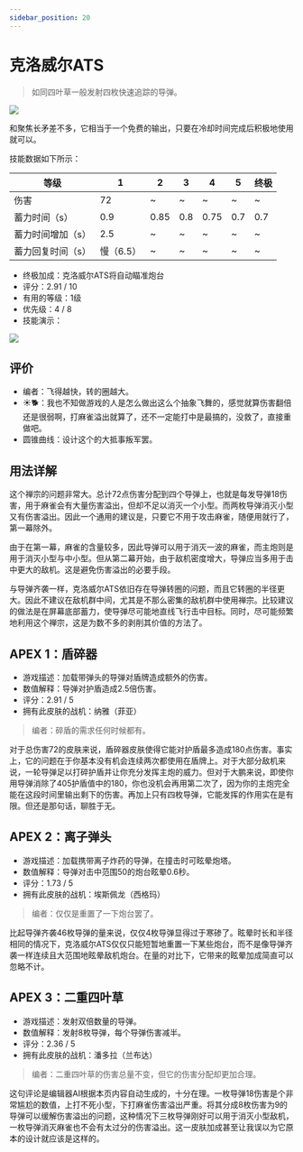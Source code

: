 ```yaml
---
sidebar_position: 20
---
```


# 克洛威尔ATS

> 如同四叶草一般发射四枚快速追踪的导弹。

<img src="/terms/ATS.png" style={{zoom:0.45}}/>

和聚焦长矛差不多，它相当于一个免费的输出，只要在冷却时间完成后积极地使用就可以。

技能数据如下所示：

| 等级              | 1         | 2    | 3    | 4    | 5    | 终极 |
| ----------------- | --------- | ---- | ---- | ---- | ---- | ---- |
| 伤害              | 72        | ~    | ~    | ~    | ~    | ~    |
| 蓄力时间（s）     | 0.9       | 0.85 | 0.8  | 0.75 | 0.7  | 0.7  |
| 蓄力时间增加（s） | 2.5       | ~    | ~    | ~    | ~    | ~    |
| 蓄力回复时间（s） | 慢（6.5） | ~    | ~    | ~    | ~    | ~    |

- 终极加成：克洛威尔ATS将自动瞄准炮台
- 评分：2.91 / 10
- 有用的等级：1级
- 优先级：4 / 8
- 技能演示：

<img src="/skills/cats.gif" style={{zoom:1}}/>

## 评价

- 编者：飞得越快，转的圈越大。
- ☀🐕：我也不知做游戏的人是怎么做出这么个抽象飞舞的，感觉就算伤害翻倍还是很弱啊，打麻雀溢出就算了，还不一定能打中是最搞的，没救了，直接重做吧。
- 圆锥曲线：设计这个的大抵事叛军罢。

## 用法详解

这个禅宗的问题非常大。总计72点伤害分配到四个导弹上，也就是每发导弹18伤害，用于麻雀会有大量伤害溢出，但却不足以消灭一个小型。而两枚导弹消灭小型又有伤害溢出。因此一个通用的建议是，只要它不用于攻击麻雀，随便用就行了，第一幕除外。

由于在第一幕，麻雀的含量较多，因此导弹可以用于消灭一波的麻雀，而主炮则是用于消灭小型与中小型。但从第二幕开始，由于敌机密度增大，导弹应当多用于击中更大的敌机。这是避免伤害溢出的必要手段。

与导弹齐袭一样，克洛威尔ATS依旧存在导弹转圈的问题，而且它转圈的半径更大。因此不建议在敌机群中间，尤其是不那么密集的敌机群中使用禅宗。比较建议的做法是在屏幕底部蓄力，使导弹尽可能地直线飞行击中目标。同时，尽可能频繁地利用这个禅宗，这是为数不多的剥削其价值的方法了。

## APEX 1：盾碎器

- 游戏描述：加载带弹头的导弹对盾牌造成额外的伤害。
- 数值解释：导弹对护盾造成2.5倍伤害。
- 评分：2.91 / 5
- 拥有此皮肤的战机：纳雅（菲亚）

> 编者：碎盾的需求任何时候都有。

对于总伤害72的皮肤来说，盾碎器皮肤使得它能对护盾最多造成180点伤害。事实上，它的问题在于你基本没有机会连续两次都使用在盾牌上。对于大部分敌机来说，一轮导弹足以打碎护盾并让你充分发挥主炮的威力。但对于大鹏来说，即使你用导弹消除了405护盾值中的180，你也没机会再用第二次了，因为你的主炮完全能在这段时间里输出剩下的伤害。再加上只有四枚导弹，它能发挥的作用实在是有限。但还是那句话，聊胜于无。

## APEX 2：离子弹头

- 游戏描述：加载携带离子炸药的导弹，在撞击时可眩晕炮塔。
- 数值解释：导弹对击中范围50的炮台眩晕0.6秒。
- 评分：1.73 / 5
- 拥有此皮肤的战机：埃斯佩龙（西格玛）

> 编者：仅仅是重置了一下炮台罢了。

比起导弹齐袭46枚导弹的量来说，仅仅4枚导弹显得过于寒碜了。眩晕时长和半径相同的情况下，克洛威尔ATS仅仅只能短暂地重置一下某些炮台，而不是像导弹齐袭一样连续且大范围地眩晕敌机炮台。在量的对比下，它带来的眩晕加成简直可以忽略不计。

## APEX 3：二重四叶草

- 游戏描述：发射双倍数量的导弹。
- 数值解释：发射8枚导弹，每个导弹伤害减半。
- 评分：2.36 / 5
- 拥有此皮肤的战机：潘多拉（兰布达）

> 编者：二重四叶草的伤害总量不变，但它的伤害分配却更加合理。

这句评论是编辑器AI根据本页内容自动生成的，十分在理。一枚导弹18伤害是个非常尴尬的数值，上打不死小型，下打麻雀伤害溢出严重。将其分成8枚伤害为9的导弹可以缓解伤害溢出的问题，这种情况下三枚导弹刚好可以用于消灭小型敌机，一枚导弹消灭麻雀也不会有太过分的伤害溢出。这一皮肤加成甚至让我误以为它原本的设计就应该是这样的。
